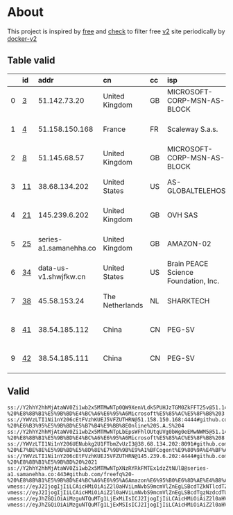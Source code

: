 
# About

This project is inspired by [free](https://github.com/freefq/free) and [check](https://github.com/yeahwu/check) to filter free [v2](https://github.com/v2fly/v2ray-core) site periodically by [docker-v2](https://hub.docker.com/r/v2ray/official)

    

## Table valid
|    | id                   | addr                   | cn              | cc   | isp                                  | ip              | chatgpt          |
|---:|:---------------------|:-----------------------|:----------------|:-----|:-------------------------------------|:----------------|:-----------------|
|  0 | [3](config/3.json)   | 51.142.73.20           | United Kingdom  | GB   | MICROSOFT-CORP-MSN-AS-BLOCK          | 51.142.73.20    | Yes (Region: GB) |
|  1 | [4](config/4.json)   | 51.158.150.168         | France          | FR   | Scaleway S.a.s.                      | 51.158.150.168  | Yes (Region: FR) |
|  2 | [8](config/8.json)   | 51.145.68.57           | United Kingdom  | GB   | MICROSOFT-CORP-MSN-AS-BLOCK          | 51.145.68.57    | Yes (Region: GB) |
|  3 | [11](config/11.json) | 38.68.134.202          | United States   | US   | AS-GLOBALTELEHOST                    | 38.68.134.202   | Yes (Region: US) |
|  4 | [21](config/21.json) | 145.239.6.202          | United Kingdom  | GB   | OVH SAS                              | 145.239.6.202   | Yes (Region: GB) |
|  5 | [25](config/25.json) | series-a1.samanehha.co | United Kingdom  | GB   | AMAZON-02                            | 18.132.198.231  | Yes (Region: GB) |
|  6 | [34](config/34.json) | data-us-v1.shwjfkw.cn  | United States   | US   | Brain PEACE Science Foundation, Inc. | 104.249.174.138 | Yes (Region: US) |
|  7 | [38](config/38.json) | 45.58.153.24           | The Netherlands | NL   | SHARKTECH                            | 45.58.149.130   | Yes (Region: US) |
|  8 | [41](config/41.json) | 38.54.185.112          | China           | CN   | PEG-SV                               | 192.74.239.146  | Yes (Region: US) |
|  9 | [42](config/42.json) | 38.54.185.111          | China           | CN   | PEG-SV                               | 192.74.239.146  | Yes (Region: US) |

## Valid
```
ss://Y2hhY2hhMjAtaWV0Zi1wb2x5MTMwNTp0QW9XenVLdk5PUHJzTGM0ZkFFT25v@51.142.73.20:6961#github.com/freefq%20-%20%E8%8B%B1%E5%9B%BD%E4%BC%A6%E6%95%A6Microsoft%E5%85%AC%E5%8F%B8%203
ss://YWVzLTI1Ni1nY206cEtFVzhKUEJ5VFZUTHRN@51.158.150.168:4444#github.com/freefq%20-%20%E6%B3%95%E5%9B%BD%E5%B7%B4%E9%BB%8EOnline%20S.A.S%204
ss://Y2hhY2hhMjAtaWV0Zi1wb2x5MTMwNTpLbEpsWFhlOUtqUVg0bWg0eEMwNWM5@51.145.68.57:13751#github.com/freefq%20-%20%E8%8B%B1%E5%9B%BD%E4%BC%A6%E6%95%A6Microsoft%E5%85%AC%E5%8F%B8%208
ss://YWVzLTI1Ni1nY206UENubkg2U1FTbmZvUzI3@38.68.134.202:8091#github.com/freefq%20-%20%E7%BE%8E%E5%9B%BD%E5%8D%8E%E7%9B%9B%E9%A1%BFCogent%E9%80%9A%E4%BF%A1%E5%85%AC%E5%8F%B8%2011
ss://YWVzLTI1Ni1nY206cEtFVzhKUEJ5VFZUTHRN@145.239.6.202:4444#github.com/freefq%20-%20%E8%8B%B1%E5%9B%BD%20%2021
ss://Y2hhY2hhMjAtaWV0Zi1wb2x5MTMwNTpXNzRYRkFMTEx1dzZtNUlB@series-a1.samanehha.co:443#github.com/freefq%20-%20%E8%8B%B1%E5%9B%BD%E4%BC%A6%E6%95%A6Amazon%E6%95%B0%E6%8D%AE%E4%B8%AD%E5%BF%83%2025
vmess://eyJ2IjogIjIiLCAicHMiOiAiZ2l0aHViLmNvbS9mcmVlZnEgLSBcdTZkNTlcdTZjNWZcdTc3MDFcdTc5ZmJcdTUyYTggMzQiLCAiYWRkIjogImRhdGEtdXMtdjEuc2h3amZrdy5jbiIsICJwb3J0IjogIjIwNDAxIiwgImFpZCI6IDAsICJzY3kiOiAiYXV0byIsICJuZXQiOiAid3MiLCAidHlwZSI6ICJub25lIiwgInRscyI6ICIiLCAiaWQiOiAiYjE0NzhlMjQtNDkxNi0zYWJlLThmMTctMTU5MzEwMTJlY2JlIiwgInNuaSI6ICIiLCAiaG9zdCI6ICJkYXRhLXVzLXYxLnNod2pma3cuY24iLCAicGF0aCI6ICIvZGViaWFuIn0=
vmess://eyJ2IjogIjIiLCAicHMiOiAiZ2l0aHViLmNvbS9mcmVlZnEgLSBcdTgzNzdcdTUxNzBcdTUzMTdcdTgzNzdcdTUxNzBcdTc3MDFcdTk2M2ZcdTU5YzZcdTY1YWZcdTcyNzlcdTRlMzlTaGFya3RlY2hcdTY1NzBcdTYzNmVcdTRlMmRcdTVmYzMgMzgiLCAiYWRkIjogIjQ1LjU4LjE1My4yNCIsICJwb3J0IjogIjMwMDAwIiwgInR5cGUiOiAibm9uZSIsICJpZCI6ICI0MjQyZjllMC02YjdlLTQyNTctOWU5My03YWQzODAxNWM0NmEiLCAiYWlkIjogIjY0IiwgIm5ldCI6ICJ3cyIsICJwYXRoIjogIi9wYXRoLzE3MDIzOTIyNTUzNTUiLCAiaG9zdCI6ICJ3d3cuNzc5MzU3MDcueHl6IiwgInRscyI6ICJ0bHMifQ==
vmess://eyJhZGQiOiAiMzguNTQuMTg1LjExMiIsICJ2IjogIjIiLCAicHMiOiAiZ2l0aHViLmNvbS9mcmVlZnEgLSBcdTdmOGVcdTU2ZmRcdTUzNGVcdTc2ZGJcdTk4N2ZDb2dlbnRcdTkwMWFcdTRmZTFcdTUxNmNcdTUzZjggNDEiLCAicG9ydCI6IDMwMDAwLCAiaWQiOiAiNDE4MDQ4YWYtYTI5My00Yjk5LTliMGMtOThjYTM1ODBkZDI0IiwgImFpZCI6ICI2NCIsICJuZXQiOiAid3MiLCAidHlwZSI6ICIiLCAiaG9zdCI6ICJ3d3cuNzM2NjQ5OTkueHl6IiwgInBhdGgiOiAiL3BhdGgvMTcwMTA5MTEzMzQwOSIsICJ0bHMiOiAidGxzIn0=
vmess://eyJhZGQiOiAiMzguNTQuMTg1LjExMSIsICJ2IjogIjIiLCAicHMiOiAiZ2l0aHViLmNvbS9mcmVlZnEgLSBcdTdmOGVcdTU2ZmRcdTUzNGVcdTc2ZGJcdTk4N2ZDb2dlbnRcdTkwMWFcdTRmZTFcdTUxNmNcdTUzZjggNDIiLCAicG9ydCI6IDMwMDAwLCAiaWQiOiAiNDE4MDQ4YWYtYTI5My00Yjk5LTliMGMtOThjYTM1ODBkZDI0IiwgImFpZCI6ICI2NCIsICJuZXQiOiAid3MiLCAidHlwZSI6ICIiLCAiaG9zdCI6ICJ3d3cuNzM2NjQ5OTkueHl6IiwgInBhdGgiOiAiL3BhdGgvMTcwMDY1NzYyNTE4MSIsICJ0bHMiOiAidGxzIn0=
```

